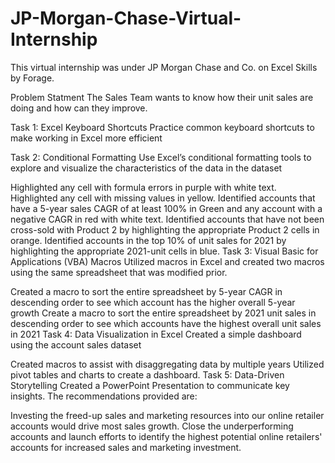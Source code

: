 # JP-Morgan-Chase-Virtual-Internship
This virtual internship was under JP Morgan Chase and Co. on Excel Skills by Forage.

Problem Statment
The Sales Team wants to know how their unit sales are doing and how can they improve.

Task 1: Excel Keyboard Shortcuts
Practice common keyboard shortcuts to make working in Excel more efficient

Task 2: Conditional Formatting
Use Excel’s conditional formatting tools to explore and visualize the characteristics of the data in the dataset

Highlighted any cell with formula errors in purple with white text.
Highlighted any cell with missing values in yellow.
Identified accounts that have a 5-year sales CAGR of at least 100% in Green and any account with a negative CAGR in red with white text.
Identified accounts that have not been cross-sold with Product 2 by highlighting the appropriate Product 2 cells in orange.
Identified accounts in the top 10% of unit sales for 2021 by highlighting the appropriate 2021-unit cells in blue.
Task 3: Visual Basic for Applications (VBA) Macros
Utilized macros in Excel and created two macros using the same spreadsheet that was modified prior.

Created a macro to sort the entire spreadsheet by 5-year CAGR in descending order to see which account has the higher overall 5-year growth
Create a macro to sort the entire spreadsheet by 2021 unit sales in descending order to see which accounts have the highest overall unit sales in 2021
Task 4: Data Visualization in Excel
Created a simple dashboard using the account sales dataset

Created macros to assist with disaggregating data by multiple years
Utilized pivot tables and charts to create a dashboard.
Task 5: Data-Driven Storytelling
Created a PowerPoint Presentation to communicate key insights. The recommendations provided are:

Investing the freed-up sales and marketing resources into our online retailer accounts would drive most sales growth.
Close the underperforming accounts and launch efforts to identify the highest potential online retailers' accounts for increased sales and marketing investment.
